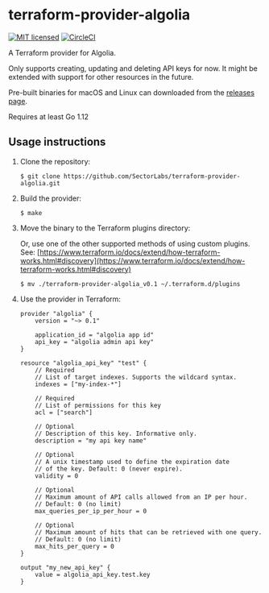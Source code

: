 # terraform-provider-algolia

[![MIT licensed](https://img.shields.io/badge/license-MIT-blue.svg)](https://raw.githubusercontent.com/hyperium/hyper/master/LICENSE)
[![CircleCI](https://circleci.com/gh/SectorLabs/terraform-provider-algolia/tree/master.svg?style=svg&circle-token=b7df36916b22d9a96de05df22ee0ec83f2c102fc)](https://circleci.com/gh/SectorLabs/terraform-provider-algolia/tree/master)

A Terraform provider for Algolia.

Only supports creating, updating and deleting API keys for now. It might be extended with support for other resources in the future.

Pre-built binaries for macOS and Linux can downloaded from the [releases page](https://github.com/SectorLabs/terraform-provider-algolia/releases).

Requires at least Go 1.12

## Usage instructions
1. Clone the repository:

    ```
    $ git clone https://github.com/SectorLabs/terraform-provider-algolia.git
    ```

2. Build the provider:

    ```
    $ make
    ```

3. Move the binary to the Terraform plugins directory:

    Or, use one of the other supported methods of using custom plugins. See:
    [https://www.terraform.io/docs/extend/how-terraform-works.html#discovery](https://www.terraform.io/docs/extend/how-terraform-works.html#discovery)

    ```
    $ mv ./terraform-provider-algolia_v0.1 ~/.terraform.d/plugins
    ```

4. Use the provider in Terraform:

    ```
    provider "algolia" {
        version = "~> 0.1"

        application_id = "algolia app id"
        api_key = "algolia admin api key"
    }

    resource "algolia_api_key" "test" {
        // Required
        // List of target indexes. Supports the wildcard syntax.
        indexes = ["my-index-*"]

        // Required
        // List of permissions for this key
        acl = ["search"]

        // Optional
        // Description of this key. Informative only.
        description = "my api key name"

        // Optional
        // A unix timestamp used to define the expiration date
        // of the key. Default: 0 (never expire).
        validity = 0

        // Optional
        // Maximum amount of API calls allowed from an IP per hour.
        // Default: 0 (no limit)
        max_queries_per_ip_per_hour = 0

        // Optional
        // Maximum amount of hits that can be retrieved with one query.
        // Default: 0 (no limit)
        max_hits_per_query = 0
    }

    output "my_new_api_key" {
        value = algolia_api_key.test.key
    }
    ```
